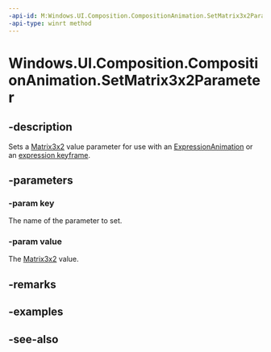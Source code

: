 ```yaml
---
-api-id: M:Windows.UI.Composition.CompositionAnimation.SetMatrix3x2Parameter(System.String,Windows.Foundation.Numerics.Matrix3x2)
-api-type: winrt method
---
```


<!-- Method syntax
public void SetMatrix3x2Parameter(System.String key, Windows.Foundation.Numerics.Matrix3x2 value)
-->

# Windows.UI.Composition.CompositionAnimation.SetMatrix3x2Parameter

## -description
Sets a [Matrix3x2](../windows.foundation.numerics/matrix3x2.md) value parameter for use with an [ExpressionAnimation](expressionanimation.md) or an [expression keyframe](keyframeanimation_insertexpressionkeyframe_1955314135.md).



## -parameters
### -param key
The name of the parameter to set.

### -param value
The [Matrix3x2](../windows.foundation.numerics/matrix3x2.md) value.

## -remarks

## -examples

## -see-also
